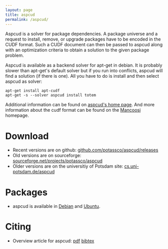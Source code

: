```yaml
---
layout: page
title: aspcud
permalink: /aspcud/
---
```


Aspcud is a solver for package dependencies.
A package universe and a request to install, remove, or upgrade packages have to be encoded in the CUDF format.
Such a CUDF document can then be passed to aspcud along with an optimization criteria to obtain a solution to the given package problem.

Aspcud is available as a backend solver for apt-get in debian.
It is probably slower than apt-get's default solver but if you run into conflicts, aspcud will find a solution (if there is one).
All you have to do is install and then select aspcud as solver:

    apt-get install apt-cudf
    apt-get -s --solver aspcud install totem

Additional information can be found on [aspcud's home page](http://www.cs.uni-potsdam.de/aspcud/).
And more information about the cudf format can be found on the [Mancoosi](http://www.mancoosi.org/) homepage.

# Download

- Recent versions are on github: [github.com/potassco/aspcud/releases](https://github.com/potassco/aspcud/releases)
- Old versions are on sourceforge: [sourceforge.net/projects/potassco/aspcud](https://sourceforge.net/projects/potassco/files/aspcud/)
- Older versions are on the universitiy of Potsdam site: [cs.uni-potsdam.de/aspcud](http://www.cs.uni-potsdam.de/aspcud/)

# Packages

- aspcud is available in [Debian](https://www.debian.org/) and [Ubuntu](http://www.ubuntu.com/).

# Citing

- Overview article for aspcud:
[pdf](https://www.cs.uni-potsdam.de/wv/pdf/gekasc11c.pdf)
[bibtex](https://www.cs.uni-potsdam.de/wv/bibtex/gekasc11c.bib)
